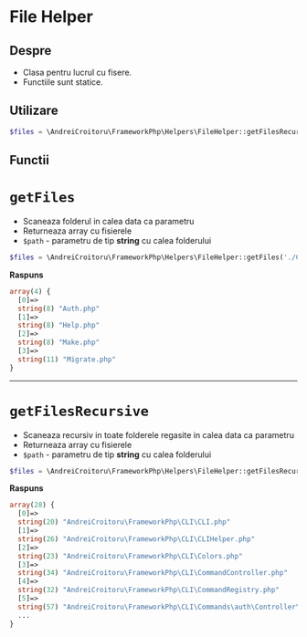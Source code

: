 # File Helper

## Despre

- Clasa pentru lucrul cu fisere.
- Functiile sunt statice.

## Utilizare

```php
$files = \AndreiCroitoru\FrameworkPhp\Helpers\FileHelper::getFilesRecursive('./Commands');
```

## Functii
# `getFiles`
- Scaneaza folderul in calea data ca parametru
- Returneaza array cu fisierele
- `$path` - parametru de tip **string** cu calea folderului

```php
$files = \AndreiCroitoru\FrameworkPhp\Helpers\FileHelper::getFiles('./Commands');
```

**Raspuns**
```php
array(4) {
  [0]=>
  string(8) "Auth.php"
  [1]=>
  string(8) "Help.php"
  [2]=>
  string(8) "Make.php"
  [3]=>
  string(11) "Migrate.php"
}
```

---

# `getFilesRecursive`
- Scaneaza recursiv in toate folderele regasite in calea data ca parametru
-  Returneaza array cu fisierele
- `$path` - parametru de tip **string** cu calea folderului

```php
$files = \AndreiCroitoru\FrameworkPhp\Helpers\FileHelper::getFilesRecursive('./Commands');
```

**Raspuns**
```php
array(28) {
  [0]=>
  string(20) "AndreiCroitoru\FrameworkPhp\CLI\CLI.php"
  [1]=>
  string(26) "AndreiCroitoru\FrameworkPhp\CLI\CLIHelper.php"
  [2]=>
  string(23) "AndreiCroitoru\FrameworkPhp\CLI\Colors.php"
  [3]=>
  string(34) "AndreiCroitoru\FrameworkPhp\CLI\CommandController.php"
  [4]=>
  string(32) "AndreiCroitoru\FrameworkPhp\CLI\CommandRegistry.php"
  [5]=>
  string(57) "AndreiCroitoru\FrameworkPhp\CLI\Commands\auth\Controller\LoginController.php"
  ...
}
```
